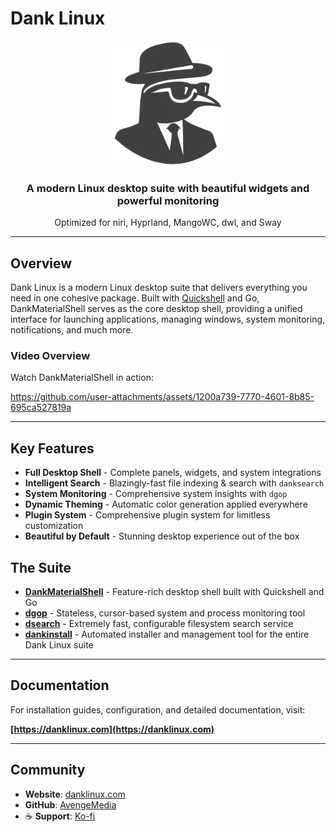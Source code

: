 # Dank Linux

<div align="center">
  <img src="static/img/danklinux.svg" alt="Dank Linux Logo" width="200">
  
  ### A modern Linux desktop suite with beautiful widgets and powerful monitoring
  
  Optimized for niri, Hyprland, MangoWC, dwl, and Sway
</div>

---

## Overview

Dank Linux is a modern Linux desktop suite that delivers everything you need in one cohesive package. Built with [Quickshell](https://quickshell.org/) and Go, DankMaterialShell serves as the core desktop shell, providing a unified interface for launching applications, managing windows, system monitoring, notifications, and much more.

### Video Overview

Watch DankMaterialShell in action:

https://github.com/user-attachments/assets/1200a739-7770-4601-8b85-695ca527819a

---

## Key Features

- **Full Desktop Shell** - Complete panels, widgets, and system integrations
- **Intelligent Search** - Blazingly-fast file indexing & search with `danksearch`
- **System Monitoring** - Comprehensive system insights with `dgop`
- **Dynamic Theming** - Automatic color generation applied everywhere
- **Plugin System** - Comprehensive plugin system for limitless customization
- **Beautiful by Default** - Stunning desktop experience out of the box

## The Suite

- **[DankMaterialShell](https://danklinux.com/docs/dankmaterialshell/overview)** - Feature-rich desktop shell built with Quickshell and Go
- **[dgop](https://danklinux.com/docs/dgop/)** - Stateless, cursor-based system and process monitoring tool
- **[dsearch](https://danklinux.com/docs/danksearch/)** - Extremely fast, configurable filesystem search service
- **[dankinstall](https://danklinux.com/docs/dankinstall/)** - Automated installer and management tool for the entire Dank Linux suite

---

## Documentation

For installation guides, configuration, and detailed documentation, visit:

**[https://danklinux.com](https://danklinux.com)**

---

## Community

- **Website**: [danklinux.com](https://danklinux.com)
- **GitHub**: [AvengeMedia](https://github.com/AvengeMedia)
- ☕ **Support**: [Ko-fi](https://ko-fi.com/danklinux)
